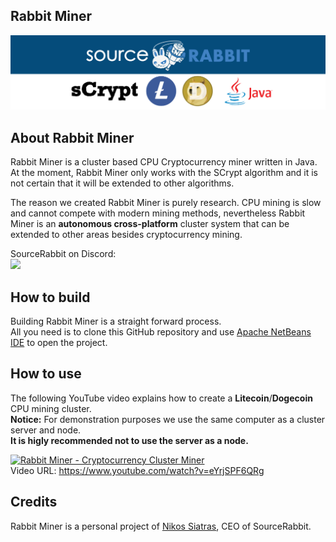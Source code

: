 Rabbit Miner 
------
<p align="center">
<a href="https://www.sourcerabbit.com/"><img src="https://github.com/SourceRabbit/Rabbit_Miner/blob/main/Images/Banner.png" alt="Rabbit Miner"></a>
</p>

About Rabbit Miner
------
Rabbit Miner is a cluster based CPU Cryptocurrency miner written in Java. At the moment, Rabbit Miner only works with the SCrypt algorithm and it is not certain that it will be extended to other algorithms.

The reason we created Rabbit Miner is purely research. CPU mining is slow and cannot compete with modern mining methods, nevertheless Rabbit Miner is an <b>autonomous cross-platform</b> cluster system that can be extended to other areas besides cryptocurrency mining.

SourceRabbit on Discord:<br>
[![](https://dcbadge.vercel.app/api/server/nRKETyjJ7E)](https://discord.gg/nRKETyjJ7E)

How to build
------
Building Rabbit Miner is a straight forward process.<br>
All you need is to clone this GitHub repository and use <a href="https://netbeans.apache.org/">Apache NetBeans IDE</a> to open the project.


How to use 
------

The following YouTube video explains how to create a <b>Litecoin</b>/<b>Dogecoin</b> CPU mining cluster.<br> 
<b>Notice:</b> For demonstration purposes we use the same computer as a cluster server and node.
<br><b>It is higly recommended not to use the server as a node.</b>


[![Rabbit Miner - Cryptocurrency Cluster Miner](https://img.youtube.com/vi/eYrjSPF6QRg/0.jpg)](https://www.youtube.com/watch?v=eYrjSPF6QRg)
<br>Video URL: https://www.youtube.com/watch?v=eYrjSPF6QRg

Credits
------
Rabbit Miner is a personal project of <a href="https://twitter.com/nsiatras">Nikos Siatras</a>, CEO of SourceRabbit.
